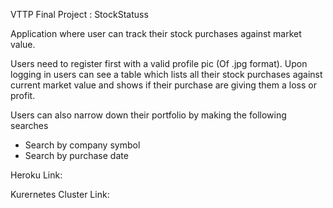 VTTP Final Project : StockStatuss

Application where user can track their stock purchases against market value. 

Users need to register first with a valid profile pic (Of .jpg format). Upon logging in users can see a table which lists all their stock purchases against current market value and shows if their purchase are giving them a loss or profit.

Users can also narrow down their portfolio by making the following searches

- Search by company symbol
- Search by purchase date


Heroku Link:

Kurernetes Cluster Link: 
